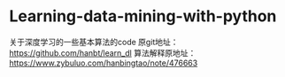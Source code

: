 # Learning-data-mining-with-python
关于深度学习的一些基本算法的code
原git地址：https://github.com/hanbt/learn_dl
算法解释原地址：https://www.zybuluo.com/hanbingtao/note/476663
